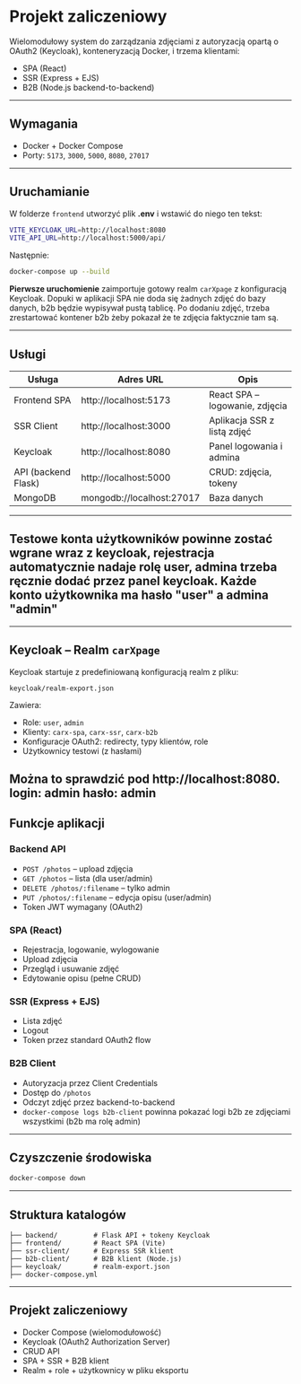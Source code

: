 # Projekt zaliczeniowy

Wielomodułowy system do zarządzania zdjęciami z autoryzacją opartą o OAuth2 (Keycloak), konteneryzacją Docker, i trzema klientami:

- SPA (React)
- SSR (Express + EJS)
- B2B (Node.js backend-to-backend)

---

## Wymagania

- Docker + Docker Compose
- Porty: `5173`, `3000`, `5000`, `8080`, `27017`

---

## Uruchamianie
W folderze `frontend` utworzyć plik **.env** i wstawić do niego ten tekst:
```bash
VITE_KEYCLOAK_URL=http://localhost:8080
VITE_API_URL=http://localhost:5000/api/
```

Następnie:


```bash
docker-compose up --build
```

**Pierwsze uruchomienie** zaimportuje gotowy realm `carXpage` z konfiguracją Keycloak. Dopuki w aplikacji SPA nie doda się żadnych zdjęć do bazy danych, b2b będzie wypisywał pustą tablicę. Po dodaniu zdjęć, trzeba zrestartować kontener b2b żeby pokazał że te zdjęcia faktycznie tam są. 

---

## Usługi

| Usługa               | Adres URL                  | Opis                                |
|----------------------|----------------------------|--------------------------------------|
| Frontend SPA         | http://localhost:5173      | React SPA – logowanie, zdjęcia      |
| SSR Client           | http://localhost:3000      | Aplikacja SSR z listą zdjęć         |
| Keycloak             | http://localhost:8080      | Panel logowania i admina            |
| API (backend Flask)  | http://localhost:5000      | CRUD: zdjęcia, tokeny               |
| MongoDB              | mongodb://localhost:27017  | Baza danych                          |

---

## Testowe konta użytkowników powinne zostać wgrane wraz z keycloak, rejestracja automatycznie nadaje rolę user, admina trzeba ręcznie dodać przez panel keycloak. Każde konto użytkownika ma hasło "user" a admina "admin"

---

## Keycloak – Realm `carXpage`

Keycloak startuje z predefiniowaną konfiguracją realm z pliku:

```
keycloak/realm-export.json
```

Zawiera:
- Role: `user`, `admin`
- Klienty: `carx-spa`, `carx-ssr`, `carx-b2b`
- Konfiguracje OAuth2: redirecty, typy klientów, role
- Użytkownicy testowi (z hasłami)

Można to sprawdzić pod http://localhost:8080.
login: admin
hasło: admin
---

## Funkcje aplikacji

### Backend API
- `POST /photos` – upload zdjęcia
- `GET /photos` – lista (dla user/admin)
- `DELETE /photos/:filename` – tylko admin
- `PUT /photos/:filename` – edycja opisu (user/admin)
- Token JWT wymagany (OAuth2)

### SPA (React)
- Rejestracja, logowanie, wylogowanie
- Upload zdjęcia
- Przegląd i usuwanie zdjęć
- Edytowanie opisu (pełne CRUD)

### SSR (Express + EJS)
- Lista zdjęć
- Logout
- Token przez standard OAuth2 flow

### B2B Client
- Autoryzacja przez Client Credentials
- Dostęp do `/photos`
- Odczyt zdjęć przez backend-to-backend
- `docker-compose logs b2b-client` powinna pokazać logi b2b ze zdjęciami wszystkimi (b2b ma rolę admin)

---

## Czyszczenie środowiska

```bash
docker-compose down
```

---

## Struktura katalogów

```
├── backend/         # Flask API + tokeny Keycloak
├── frontend/        # React SPA (Vite)
├── ssr-client/      # Express SSR klient
├── b2b-client/      # B2B klient (Node.js)
├── keycloak/        # realm-export.json
├── docker-compose.yml
```

---

## Projekt zaliczeniowy

- Docker Compose (wielomodułowość)
- Keycloak (OAuth2 Authorization Server)
- CRUD API
- SPA + SSR + B2B klient
- Realm + role + użytkownicy w pliku eksportu

